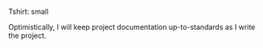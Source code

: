Tshirt: small

Optimistically, I will keep project documentation up-to-standards as I write the project.